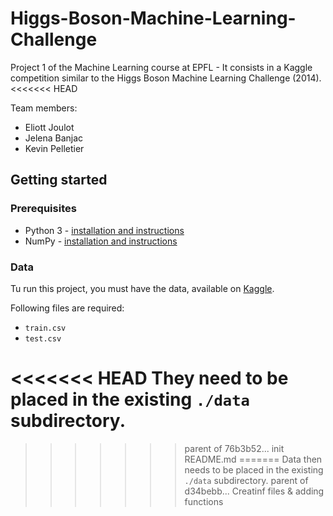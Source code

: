 # Higgs-Boson-Machine-Learning-Challenge
Project 1 of the Machine Learning course at EPFL - It consists in a Kaggle competition similar to the Higgs Boson Machine Learning Challenge (2014).
<<<<<<< HEAD

Team members:
* Eliott Joulot
* Jelena Banjac
* Kevin Pelletier

## Getting started

### Prerequisites

* Python 3 - [installation and instructions](https://www.python.org/downloads/)
* NumPy - [installation and instructions](https://docs.scipy.org/doc/numpy-1.10.1/user/install.html)

### Data

Tu run this project, you must have the data, available on [Kaggle](https://www.kaggle.com/c/epfml-higgs/data).

Following files are required:
* ```train.csv```
* ```test.csv```

<<<<<<< HEAD
They need to be placed in the existing ```./data``` subdirectory.
=======
>>>>>>> parent of 76b3b52... init README.md
=======
Data then needs to be placed in the existing ```./data``` subdirectory.
>>>>>>> parent of d34bebb... Creatinf files & adding functions
